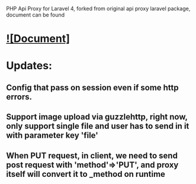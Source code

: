 PHP Api Proxy for Laravel 4, forked from original api proxy laravel package, document can be found 

[![Document]](https://github.com/thinkingmik/api-proxy-laravel/blob/master/README.md)
================

# Updates:

## Config that pass on session even if some http errors.

## Support image upload via guzzlehttp, right now, only support single file and user has to send in it with parameter key 'file'

## When PUT request, in client, we need to send post request with 'method'=>'PUT', and proxy itself will convert it to _method on runtime
